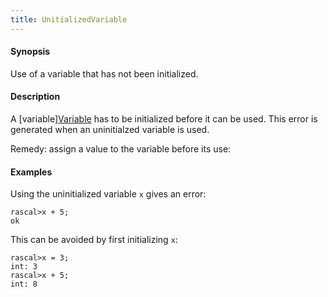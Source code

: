 ```yaml
---
title: UnitializedVariable
---
```


#### Synopsis

Use of a variable that has not been initialized.

#### Description

A [variable][Variable](../../Rascal/Declarations/Variable) has to be initialized before it can be used.
This error is generated when an uninitialzed variable is used.

Remedy: assign a value to the variable before its use:

#### Examples

Using the uninitialized variable `x` gives an error:

```rascal-shell
rascal>x + 5;
ok
```
This can be avoided by first initializing `x`:

```rascal-shell
rascal>x = 3;
int: 3
rascal>x + 5;
int: 8
```


